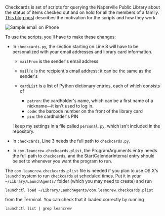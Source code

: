 Checkcards is set of scripts for querying the Naperville Public Library about the status of items checked out and on hold for all the members of a family. [This blog post][1] describes the motivation for the scripts and how they work.

![Sample email on iPhone](http://www.leancrew.com/all-this/images/library-email-iphone.png)

To use the scripts, you'll have to make these changes:

* In `checkcards.py`, the section starting on Line 8 will have to be personalized with your email addresses and library card information.

    * `mailFrom` is the sender's email address
    * `mailTo` is the recipient's email address; it can be the same as the sender's
    * `cardList` is a list of Python dictionary entries, each of which consists of
    
        * `patron`: the cardholder's name, which can be a first name of a nickname—it isn't used to log in.
        * `code`: the barcode number on the front of the library card
        * `pin`: the cardholder's PIN
    
    I keep my settings in a file called `personal.py`, which isn't included in the repository.
    
* In `checkcards`, Line 3 needs the full path to `checkcards.py`.

* In `com.leancrew.checkcards.plist`, the ProgramArguments entry needs the full path to `checkcards`, and the StartCalendarInterval entry should be set to whenever you want the program to run.

The `com.leancrew.checkcards.plist` file is needed if you plan to use OS X's `launchd` system to run `checkcards` at scheduled times. Put it in your `~/Library/LaunchAgents/` folder (which you may need to create) and run

    launchctl load ~/Library/LaunchAgents/com.leancrew.checkcards.plist

from the Terminal. You can check that it loaded correctly by running

    launchctl list | grep leancrew


[1]: http://www.leancrew.com/all-this/2009/03/library-loan-tracking-again/
